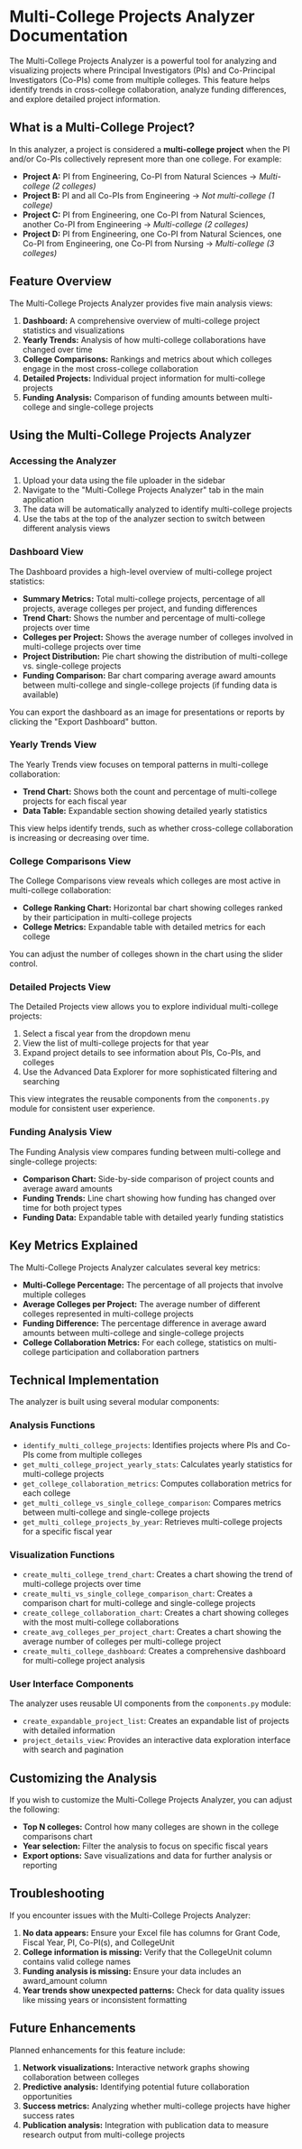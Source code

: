 # Multi-College Projects Analyzer Documentation

The Multi-College Projects Analyzer is a powerful tool for analyzing and visualizing projects where Principal Investigators (PIs) and Co-Principal Investigators (Co-PIs) come from multiple colleges. This feature helps identify trends in cross-college collaboration, analyze funding differences, and explore detailed project information.

## What is a Multi-College Project?

In this analyzer, a project is considered a **multi-college project** when the PI and/or Co-PIs collectively represent more than one college. For example:

- **Project A:** PI from Engineering, Co-PI from Natural Sciences → *Multi-college (2 colleges)*
- **Project B:** PI and all Co-PIs from Engineering → *Not multi-college (1 college)*
- **Project C:** PI from Engineering, one Co-PI from Natural Sciences, another Co-PI from Engineering → *Multi-college (2 colleges)*
- **Project D:** PI from Engineering, one Co-PI from Natural Sciences, one Co-PI from Engineering, one Co-PI from Nursing → *Multi-college (3 colleges)*

## Feature Overview

The Multi-College Projects Analyzer provides five main analysis views:

1. **Dashboard:** A comprehensive overview of multi-college project statistics and visualizations
2. **Yearly Trends:** Analysis of how multi-college collaborations have changed over time
3. **College Comparisons:** Rankings and metrics about which colleges engage in the most cross-college collaboration
4. **Detailed Projects:** Individual project information for multi-college projects
5. **Funding Analysis:** Comparison of funding amounts between multi-college and single-college projects

## Using the Multi-College Projects Analyzer

### Accessing the Analyzer

1. Upload your data using the file uploader in the sidebar
2. Navigate to the "Multi-College Projects Analyzer" tab in the main application
3. The data will be automatically analyzed to identify multi-college projects
4. Use the tabs at the top of the analyzer section to switch between different analysis views

### Dashboard View

The Dashboard provides a high-level overview of multi-college project statistics:

- **Summary Metrics:** Total multi-college projects, percentage of all projects, average colleges per project, and funding differences
- **Trend Chart:** Shows the number and percentage of multi-college projects over time
- **Colleges per Project:** Shows the average number of colleges involved in multi-college projects over time
- **Project Distribution:** Pie chart showing the distribution of multi-college vs. single-college projects
- **Funding Comparison:** Bar chart comparing average award amounts between multi-college and single-college projects (if funding data is available)

You can export the dashboard as an image for presentations or reports by clicking the "Export Dashboard" button.

### Yearly Trends View

The Yearly Trends view focuses on temporal patterns in multi-college collaboration:

- **Trend Chart:** Shows both the count and percentage of multi-college projects for each fiscal year
- **Data Table:** Expandable section showing detailed yearly statistics

This view helps identify trends, such as whether cross-college collaboration is increasing or decreasing over time.

### College Comparisons View

The College Comparisons view reveals which colleges are most active in multi-college collaboration:

- **College Ranking Chart:** Horizontal bar chart showing colleges ranked by their participation in multi-college projects
- **College Metrics:** Expandable table with detailed metrics for each college

You can adjust the number of colleges shown in the chart using the slider control.

### Detailed Projects View

The Detailed Projects view allows you to explore individual multi-college projects:

1. Select a fiscal year from the dropdown menu
2. View the list of multi-college projects for that year
3. Expand project details to see information about PIs, Co-PIs, and colleges
4. Use the Advanced Data Explorer for more sophisticated filtering and searching

This view integrates the reusable components from the `components.py` module for consistent user experience.

### Funding Analysis View

The Funding Analysis view compares funding between multi-college and single-college projects:

- **Comparison Chart:** Side-by-side comparison of project counts and average award amounts
- **Funding Trends:** Line chart showing how funding has changed over time for both project types
- **Funding Data:** Expandable table with detailed yearly funding statistics

## Key Metrics Explained

The Multi-College Projects Analyzer calculates several key metrics:

- **Multi-College Percentage:** The percentage of all projects that involve multiple colleges
- **Average Colleges per Project:** The average number of different colleges represented in multi-college projects
- **Funding Difference:** The percentage difference in average award amounts between multi-college and single-college projects
- **College Collaboration Metrics:** For each college, statistics on multi-college participation and collaboration partners

## Technical Implementation

The analyzer is built using several modular components:

### Analysis Functions

- `identify_multi_college_projects`: Identifies projects where PIs and Co-PIs come from multiple colleges
- `get_multi_college_project_yearly_stats`: Calculates yearly statistics for multi-college projects
- `get_college_collaboration_metrics`: Computes collaboration metrics for each college
- `get_multi_college_vs_single_college_comparison`: Compares metrics between multi-college and single-college projects
- `get_multi_college_projects_by_year`: Retrieves multi-college projects for a specific fiscal year

### Visualization Functions

- `create_multi_college_trend_chart`: Creates a chart showing the trend of multi-college projects over time
- `create_multi_vs_single_college_comparison_chart`: Creates a comparison chart for multi-college and single-college projects
- `create_college_collaboration_chart`: Creates a chart showing colleges with the most multi-college collaborations
- `create_avg_colleges_per_project_chart`: Creates a chart showing the average number of colleges per multi-college project
- `create_multi_college_dashboard`: Creates a comprehensive dashboard for multi-college project analysis

### User Interface Components

The analyzer uses reusable UI components from the `components.py` module:

- `create_expandable_project_list`: Creates an expandable list of projects with detailed information
- `project_details_view`: Provides an interactive data exploration interface with search and pagination

## Customizing the Analysis

If you wish to customize the Multi-College Projects Analyzer, you can adjust the following:

- **Top N colleges:** Control how many colleges are shown in the college comparisons chart
- **Year selection:** Filter the analysis to focus on specific fiscal years
- **Export options:** Save visualizations and data for further analysis or reporting

## Troubleshooting

If you encounter issues with the Multi-College Projects Analyzer:

1. **No data appears:** Ensure your Excel file has columns for Grant Code, Fiscal Year, PI, Co-PI(s), and CollegeUnit
2. **College information is missing:** Verify that the CollegeUnit column contains valid college names
3. **Funding analysis is missing:** Ensure your data includes an award_amount column
4. **Year trends show unexpected patterns:** Check for data quality issues like missing years or inconsistent formatting

## Future Enhancements

Planned enhancements for this feature include:

1. **Network visualizations:** Interactive network graphs showing collaboration between colleges
2. **Predictive analysis:** Identifying potential future collaboration opportunities
3. **Success metrics:** Analyzing whether multi-college projects have higher success rates
4. **Publication analysis:** Integration with publication data to measure research output from multi-college projects
``` 